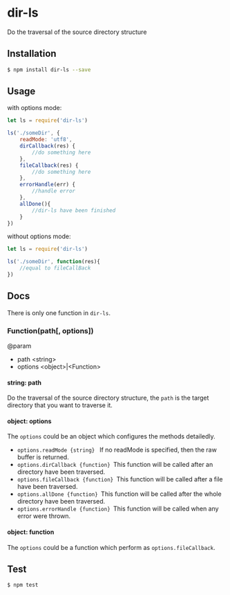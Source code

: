 # dir-ls
Do the traversal of the source directory structure

## Installation
```bash
$ npm install dir-ls --save
```
## Usage
with options mode:
```js
let ls = require('dir-ls')

ls('./someDir', {
    readMode: 'utf8',
    dirCallback(res) {
        //do something here
    },
    fileCallback(res) {
        //do something here
    },
    errorHandle(err) {
        //handle error
    },
    allDone(){
        //dir-ls have been finished
    }
})
```
without options mode:
```js
let ls = require('dir-ls')

ls('./someDir', function(res){
    //equal to fileCallBack
})
```

## Docs
There is only one function in `dir-ls`.


### Function(path[, options])

@param
- path \<string>
- options \<object>|\<Function>

#### string: path
Do the traversal of the source directory structure, the `path` is the target directory that you want to traverse it. 

#### object: options
The `options` could be an object which configures the methods detailedly.
- `options.readMode {string} ` If no readMode is specified, then the raw buffer is returned.
- `options.dirCallback {function} `This function will be called after an directory have been traversed.
- `options.fileCallback {function} `This function will be called after a file have been traversed.
- `options.allDone {function} `This function will be called after the whole directory have been traversed.
- `options.errorHandle {function} `This function will be called when any error were thrown.

#### object: function
The `options` could be a function which perform as `options.fileCallback`.

## Test
```bash
$ npm test
```

